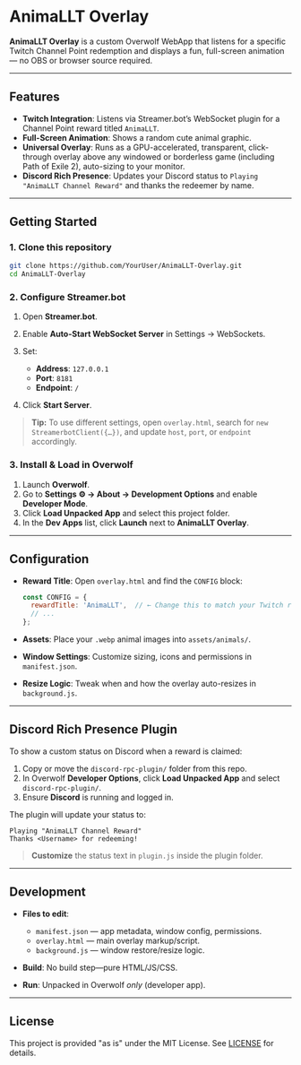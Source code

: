 
# AnimaLLT Overlay

**AnimaLLT Overlay** is a custom Overwolf WebApp that listens for a specific Twitch Channel Point redemption and displays a fun, full-screen animation — no OBS or browser source required.

---

## Features

* **Twitch Integration**: Listens via Streamer.bot’s WebSocket plugin for a Channel Point reward titled `AnimaLLT`.
* **Full-Screen Animation**: Shows a random cute animal graphic.
* **Universal Overlay**: Runs as a GPU-accelerated, transparent, click-through overlay above any windowed or borderless game (including Path of Exile 2), auto-sizing to your monitor.
* **Discord Rich Presence**: Updates your Discord status to `Playing "AnimaLLT Channel Reward"` and thanks the redeemer by name.

---

## Getting Started

### 1. Clone this repository

```bash
git clone https://github.com/YourUser/AnimaLLT-Overlay.git
cd AnimaLLT-Overlay
```

### 2. Configure Streamer.bot

1. Open **Streamer.bot**.
2. Enable **Auto-Start WebSocket Server** in Settings → WebSockets.
3. Set:

   * **Address**: `127.0.0.1`
   * **Port**: `8181`
   * **Endpoint**: `/`
4. Click **Start Server**.

> **Tip:** To use different settings, open `overlay.html`, search for `new StreamerbotClient({…})`, and update `host`, `port`, or `endpoint` accordingly.

### 3. Install & Load in Overwolf

1. Launch **Overwolf**.
2. Go to **Settings ⚙️ → About → Development Options** and enable **Developer Mode**.
3. Click **Load Unpacked App** and select this project folder.
4. In the **Dev Apps** list, click **Launch** next to **AnimaLLT Overlay**.

---

## Configuration

* **Reward Title**: Open `overlay.html` and find the `CONFIG` block:

  ```js
  const CONFIG = {
    rewardTitle: 'AnimaLLT',  // ← Change this to match your Twitch reward name
    // ...
  };
  ```
* **Assets**: Place your `.webp` animal images into `assets/animals/`.
* **Window Settings**: Customize sizing, icons and permissions in `manifest.json`.
* **Resize Logic**: Tweak when and how the overlay auto-resizes in `background.js`.

---

## Discord Rich Presence Plugin

To show a custom status on Discord when a reward is claimed:

1. Copy or move the `discord-rpc-plugin/` folder from this repo.
2. In Overwolf **Developer Options**, click **Load Unpacked App** and select `discord-rpc-plugin/`.
3. Ensure **Discord** is running and logged in.

The plugin will update your status to:

```
Playing "AnimaLLT Channel Reward"
Thanks <Username> for redeeming!
```

> **Customize** the status text in `plugin.js` inside the plugin folder.

---

## Development

* **Files to edit**:

  * `manifest.json` — app metadata, window config, permissions.
  * `overlay.html` — main overlay markup/script.
  * `background.js`  — window restore/resize logic.

* **Build**: No build step—pure HTML/JS/CSS.

* **Run**: Unpacked in Overwolf *only* (developer app).

---

## License

This project is provided "as is" under the MIT License. See [LICENSE](LICENSE) for details.
